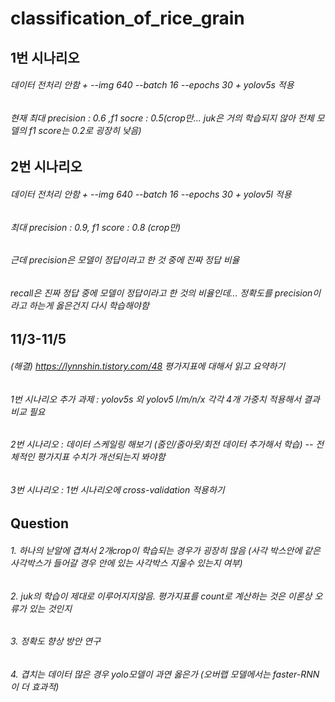 # classification_of_rice_grain

## 1번 시나리오
###### 데이터 전처리 안함 + --img 640 --batch 16 --epochs 30 + yolov5s 적용
###### 현재 최대 precision : 0.6 ,f1 socre : 0.5(crop만... juk은 거의 학습되지 않아 전체 모델의 f1 score는 0.2로 굉장히 낮음)
## 2번 시나리오
###### 데이터 전처리 안함 + --img 640 --batch 16 --epochs 30 + yolov5l 적용
###### 최대 precision : 0.9, f1 score : 0.8 (crop만) 

###### 근데 precision은 모델이 정답이라고 한 것 중에 진짜 정답 비율
###### recall은 진짜 정답 중에 모델이 정답이라고 한 것의 비율인데... 정확도를 precision이라고 하는게 옳은건지 다시 학습해야함

## 11/3-11/5
###### (해결) https://lynnshin.tistory.com/48 평가지표에 대해서 읽고 요약하기
###### 1번 시나리오 추가 과제 : yolov5s 외 yolov5 l/m/n/x 각각 4개 가중치 적용해서 결과 비교 필요
###### 2번 시나리오 : 데이터 스케일링 해보기 (줌인/줌아웃/회전 데이터 추가해서 학습) -- 전체적인 평가지표 수치가 개선되는지 봐야함
###### 3번 시나리오 : 1번 시나리오에 cross-validation 적용하기

## Question
###### 1. 하나의 낟알에 겹쳐서 2개crop이 학습되는 경우가 굉장히 많음 (사각 박스안에 같은 사각박스가 들어갈 경우 안에 있는 사각박스 지울수 있는지 여부)
###### 2. juk의 학습이 제대로 이루어지지않음. 평가지표를 count로 계산하는 것은 이론상 오류가 있는 것인지
###### 3. 정확도 향상 방안 연구
###### 4. 겹치는 데이터 많은 경우 yolo모델이 과연 옳은가 (오버랩 모델에서는 faster-RNN이 더 효과적)

